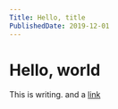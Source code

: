 ```yaml
---
Title: Hello, title
PublishedDate: 2019-12-01
---
```

# Hello, world

This is writing. and a [link](http://google.com)